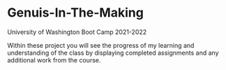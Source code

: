 # Genuis-In-The-Making
University of Washington Boot Camp 2021-2022 

Within these project you will see the progress of my learning and understanding of the class by displaying completed assignments and any additional work from the course.
